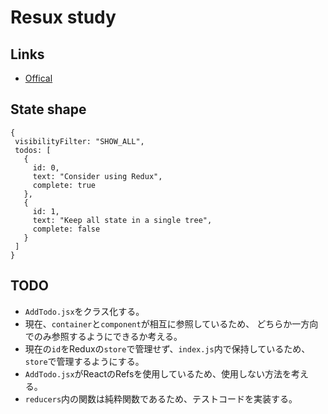 # Resux study
## Links
* [Offical](http://redux.js.org/)

## State shape
```
{
 visibilityFilter: "SHOW_ALL",
 todos: [
   {
     id: 0,
     text: "Consider using Redux",
     complete: true
   },
   {
     id: 1,
     text: "Keep all state in a single tree",
     complete: false
   }
 ]
}
```

## TODO
* `AddTodo.jsx`をクラス化する。
* 現在、`container`と`component`が相互に参照しているため、
どちらか一方向でのみ参照するようにできるか考える。
* 現在の`id`をReduxの`store`で管理せず、`index.js`内で保持しているため、`store`で管理するようにする。
* `AddTodo.jsx`がReactのRefsを使用しているため、使用しない方法を考える。
* `reducers`内の関数は純粋関数であるため、テストコードを実装する。

